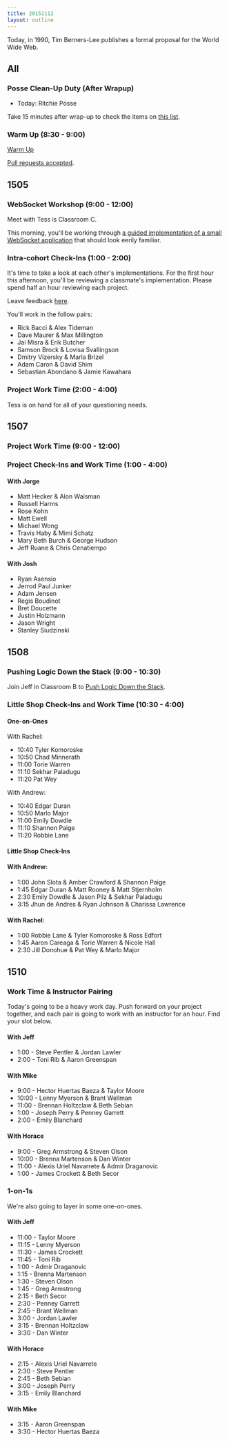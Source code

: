 ```yaml
---
title: 20151112
layout: outline
---
```


Today, in 1990, Tim Berners-Lee publishes a formal proposal for the World Wide Web.

## All

### Posse Clean-Up Duty (After Wrapup)

* Today: Ritchie Posse

Take 15 minutes after wrap-up to check the items on [this list](https://gist.github.com/rwarbelow/f5cfe4333402d043ef2e).

### Warm Up (8:30 - 9:00)

[Warm Up](https://thewarmup.herokuapp.com)

[Pull requests accepted](https://github.com/mikedao/the-warm-up).


## 1505

### WebSocket Workshop (9:00 - 12:00)

Meet with Tess is Classroom C.

This morning, you'll be working through [a guided implementation of a small WebSocket application][ww] that should look eerily familiar.

[ww]: https://github.com/turingschool/lesson_plans/blob/master/ruby_04-apis_and_scalability/websockets_workshop.markdown

### Intra-cohort Check-Ins (1:00 - 2:00)

It's time to take a look at each other's implementations. For the first hour this afternoon, you'll be reviewing a classmate's implementation. Please spend half an hour reviewing each project.

Leave feedback [here](https://public.etherpad-mozilla.org/p/real-time-intracohort-1505).

You'll work in the follow pairs:

* Rick Bacci & Alex Tideman
* Dave Maurer & Max Millington
* Jai Misra & Erik Butcher
* Samson Brock & Lovisa Svallingson
* Dmitry Vizersky & Marla Brizel
* Adam Caron & David Shim
* Sebastian Abondano & Jamie Kawahara

### Project Work Time (2:00 - 4:00)

Tess is on hand for all of your questioning needs.

## 1507

### Project Work Time (9:00 - 12:00)

### Project Check-Ins and Work Time (1:00 - 4:00)

#### With Jorge

* Matt Hecker & Alon Waisman
* Russell Harms
* Rose Kohn
* Matt Ewell
* Michael Wong
* Travis Haby & Mimi Schatz
* Mary Beth Burch & George Hudson
* Jeff Ruane & Chris Cenatiempo

#### With Josh

* Ryan Asensio
* Jerrod Paul Junker
* Adam Jensen
* Regis Boudinot
* Bret Doucette
* Justin Holzmann
* Jason Wright
* Stanley Siudzinski

## 1508

### Pushing Logic Down the Stack (9:00 - 10:30)

Join Jeff in Classroom B to [Push Logic Down the Stack](http://tutorials.jumpstartlab.com/topics/architecture/pushing_logic_down_the_stack.html).

### Little Shop Check-Ins and Work Time (10:30 - 4:00)

#### One-on-Ones

With Rachel:

* 10:40 Tyler Komoroske
* 10:50 Chad Minnerath
* 11:00 Torie Warren
* 11:10 Sekhar Paladugu
* 11:20 Pat Wey

With Andrew:

* 10:40 Edgar Duran
* 10:50 Marlo Major
* 11:00 Emily Dowdle
* 11:10 Shannon Paige
* 11:20 Robbie Lane

#### Little Shop Check-Ins

#### With Andrew:

* 1:00 John Slota & Amber Crawford & Shannon Paige
* 1:45 Edgar Duran & Matt Rooney & Matt Stjernholm
* 2:30 Emily Dowdle & Jason Pilz & Sekhar Paladugu
* 3:15 Jhun de Andres & Ryan Johnson & Charissa Lawrence

#### With Rachel:

* 1:00 Robbie Lane & Tyler Komoroske & Ross Edfort
* 1:45 Aaron Careaga & Torie Warren & Nicole Hall
* 2:30 Jill Donohue & Pat Wey & Marlo Major

## 1510

### Work Time & Instructor Pairing

Today's going to be a heavy work day. Push forward on your project together, and each pair is going to work with an instructor for an hour. Find your slot below.

#### With Jeff

* 1:00 - Steve Pentler & Jordan Lawler
* 2:00 - Toni Rib & Aaron Greenspan

#### With Mike

* 9:00 - Hector Huertas Baeza & Taylor Moore
* 10:00 - Lenny Myerson & Brant Wellman
* 11:00 - Brennan Holtzclaw & Beth Sebian
* 1:00 - Joseph Perry & Penney Garrett
* 2:00 - Emily Blanchard

#### With Horace

* 9:00 - Greg Armstrong & Steven Olson
* 10:00 - Brenna Martenson & Dan Winter
* 11:00 - Alexis Uriel Navarrete & Admir Draganovic
* 1:00 - James Crockett & Beth Secor

### 1-on-1s

We're also going to layer in some one-on-ones.

#### With Jeff

* 11:00 - Taylor Moore
* 11:15 - Lenny Myerson
* 11:30 - James Crockett
* 11:45 - Toni Rib
* 1:00 - Admir Draganovic
* 1:15 - Brenna Martenson
* 1:30 - Steven Olson
* 1:45 - Greg Armstrong
* 2:15 - Beth Secor
* 2:30 - Penney Garrett
* 2:45 - Brant Wellman
* 3:00 - Jordan Lawler
* 3:15 - Brennan Holtzclaw
* 3:30 - Dan Winter

#### With Horace

* 2:15 - Alexis Uriel Navarrete
* 2:30 - Steve Pentler
* 2:45 - Beth Sebian
* 3:00 - Joseph Perry
* 3:15 - Emily Blanchard

#### With Mike

* 3:15 - Aaron Greenspan
* 3:30 - Hector Huertas Baeza

